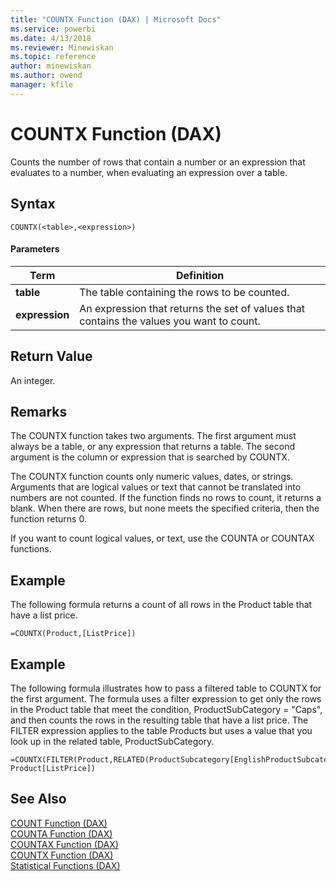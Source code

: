 ```yaml
---
title: "COUNTX Function (DAX) | Microsoft Docs"
ms.service: powerbi
ms.date: 4/13/2018
ms.reviewer: Minewiskan
ms.topic: reference
author: minewiskan
ms.author: owend
manager: kfile
---
```

# COUNTX Function (DAX)
Counts the number of rows that contain a number or an expression that evaluates to a number, when evaluating an expression over a table.  
  
## Syntax  
  
```  
COUNTX(<table>,<expression>)  
```  
  
#### Parameters  
  
|Term|Definition|  
|--------|--------------|  
|**table**|The table containing the rows to be counted.|  
|**expression**|An expression that returns the set of values that contains the values you want to count.|  
  
## Return Value  
An integer.  
  
## Remarks  
The COUNTX function takes two arguments. The first argument must always be a table, or any expression that returns a table. The second argument is the column or expression that is searched by COUNTX.  
  
The COUNTX function counts only numeric values, dates, or strings. Arguments that are logical values or text that cannot be translated into numbers are not counted. If the function finds no rows to count, it returns a blank.  When there are rows, but none meets the specified criteria, then the function returns 0.  
  
If you want to count logical values, or text, use the COUNTA or COUNTAX functions.  
  
## Example  
The following formula returns a count of all rows in the Product table that have a list price.  
  
```  
=COUNTX(Product,[ListPrice])  
```  
  
## Example  
The following formula illustrates how to pass a filtered table to COUNTX for the first argument. The formula uses a filter expression to get only the rows in the Product table that meet the condition, ProductSubCategory = "Caps", and then counts the rows in the resulting table that have a list price. The FILTER expression applies to the table Products but uses a value that you look up in the related table, ProductSubCategory.  
  
```  
=COUNTX(FILTER(Product,RELATED(ProductSubcategory[EnglishProductSubcategoryName])="Caps", Product[ListPrice])  
```  
  
## See Also  
[COUNT Function &#40;DAX&#41;](count-function-dax.md)  
[COUNTA Function &#40;DAX&#41;](counta-function-dax.md)  
[COUNTAX Function &#40;DAX&#41;](countax-function-dax.md)  
[COUNTX Function &#40;DAX&#41;](countx-function-dax.md)  
[Statistical Functions &#40;DAX&#41;](statistical-functions-dax.md)  
  

